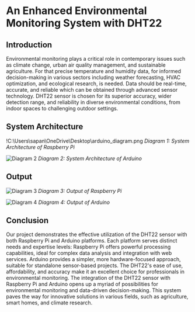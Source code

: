 # An Enhanced Environmental Monitoring System with DHT22

## Introduction

Environmental monitoring plays a critical role in contemporary issues such as climate change, urban air quality management, and sustainable agriculture.
For that precise temperature and humidity data, for informed decision-making in various sectors including weather forecasting, HVAC optimization, and ecological research, is needed.
Data should be real-time, accurate, and reliable which can be obtained through advanced sensor technology.
DHT22 sensor is chosen for its superior accuracy, wider detection range, and reliability in diverse environmental conditions, from indoor spaces to challenging outdoor settings.

## System Architecture 

!C:\Users\sapan\OneDrive\Desktop\arduino_diagram.png
*Diagram 1: System Architecture of Raspberry Pi*

![Diagram 2](URL_to_diagram2)
*Diagram 2: System Architecture of Arduino*

## Output

![Diagram 3](URL_to_diagram3)
*Diagram 3: Output of Raspberry Pi*

![Diagram 4](URL_to_diagram4)
*Diagram 4: Output of Arduino*

## Conclusion

Our project demonstrates the effective utilization of the DHT22 sensor with both Raspberry Pi and Arduino platforms. Each platform serves distinct needs and expertise levels: 
Raspberry Pi offers powerful processing capabilities, ideal for complex data analysis and integration with web services.
Arduino provides a simpler, more hardware-focused approach, suitable for standalone sensor-based projects.
The DHT22's ease of use, affordability, and accuracy make it an excellent choice for professionals in environmental monitoring. The integration of the DHT22 sensor with Raspberry Pi and Arduino opens up a myriad of possibilities for environmental monitoring and data-driven decision-making. This system paves the way for innovative solutions in various fields, such as agriculture, smart homes, and climate research.

